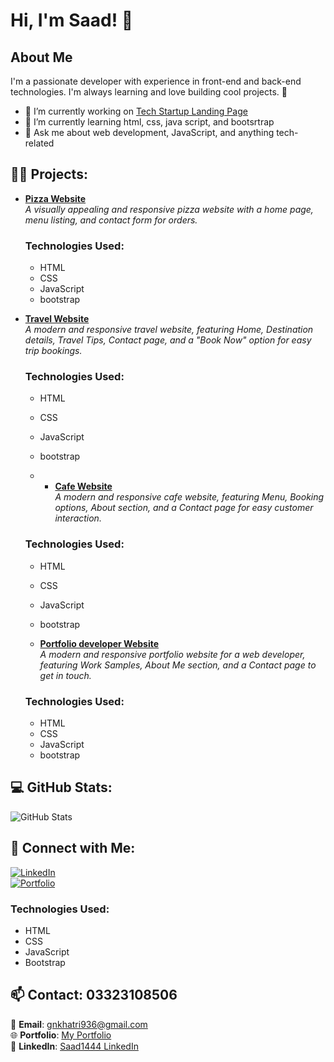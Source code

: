 # Hi, I'm Saad! 👋

## About Me
I'm a passionate developer with experience in front-end and back-end technologies. I'm always learning and love building cool projects. 🚀

- 🔭 I’m currently working on [Tech Startup Landing Page](https://saad1444.github.io/tech-start-up-landing-page-website)
- 🌱 I’m currently learning html, css, java script, and bootsrtrap
- 💬 Ask me about web development, JavaScript, and anything tech-related

## 🧑‍💻 Projects:
- [**Pizza Website**](https://saad1444.github.io/online-pizza-order-website/)  
  *A visually appealing and responsive pizza website with a home page, menu listing, and contact form for orders.*  
  ### **Technologies Used:**
  - HTML
  - CSS
  - JavaScript
  - bootstrap

- [**Travel Website**](https://saad1444.github.io/traveiling-online-booking-website/)  
  *A modern and responsive travel website, featuring Home, Destination details, Travel Tips, Contact page, and a "Book Now" option for easy trip bookings.*  
  ### **Technologies Used:**
  - HTML
  - CSS
  - JavaScript
  - bootstrap
 
  - - [**Cafe Website**](https://saad1444.github.io/cafe-website/)  
  *A modern and responsive cafe website, featuring Menu, Booking options, About section, and a Contact page for easy customer interaction.*  
  ### **Technologies Used:**
  - HTML
  - CSS
  - JavaScript
  - bootstrap


  -  [**Portfolio developer Website**](https://saad1444.github.io/portfolio-developer/)  
  *A modern and responsive portfolio website for a web developer, featuring Work Samples, About Me section, and a Contact page to get in touch.*  
  ### **Technologies Used:**
  - HTML
  - CSS
  - JavaScript
  - bootstrap
 
  
## 💻 GitHub Stats:
![GitHub Stats](https://github-readme-stats.vercel.app/api?username=saad1444&show_icons=true&hide_title=true&hide=prs&count_private=true&theme=radical)

## 🔗 Connect with Me:
[![LinkedIn](https://img.shields.io/badge/-LinkedIn-blue)](https://www.linkedin.com/in/)  
[![Portfolio](https://img.shields.io/badge/-Portfolio-green)](https://saad1444.github.io/student-portfolio-website/)

  ### **Technologies Used:**
  - HTML
  - CSS
  - JavaScript
  - Bootstrap


## 📫 Contact: 03323108506
📧 **Email**: gnkhatri936@gmail.com  
🌐 **Portfolio**: [My Portfolio](https://saad1444.github.io/student-portfolio-website/)  
🔗 **LinkedIn**: [Saad1444 LinkedIn](https://www.linkedin.com/in/)


